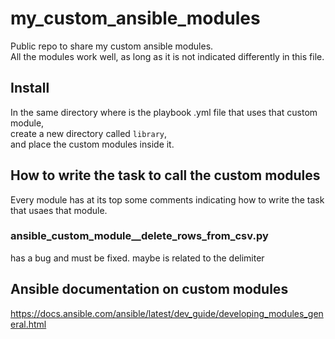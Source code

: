 # my_custom_ansible_modules
Public repo to share my custom ansible modules.<br>
All the modules work well, as long as it is not indicated differently in this file.

## Install

In the same directory where is the playbook .yml file that uses that custom module,<br>
create a new directory called `library`,<br>
and place the custom modules inside it.

## How to write the task to call the custom modules

Every module has at its top some comments indicating how to write the task that usaes that module.

### ansible_custom_module__delete_rows_from_csv.py
has a bug and must be fixed. maybe is related to the delimiter

## Ansible documentation on custom modules

https://docs.ansible.com/ansible/latest/dev_guide/developing_modules_general.html
